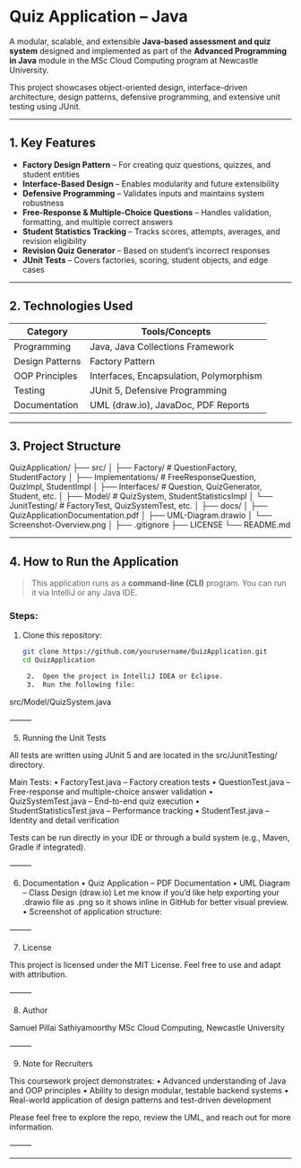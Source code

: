 # Quiz Application – Java

A modular, scalable, and extensible **Java-based assessment and quiz system** designed and implemented as part of the **Advanced Programming in Java** module in the MSc Cloud Computing program at Newcastle University.

This project showcases object-oriented design, interface-driven architecture, design patterns, defensive programming, and extensive unit testing using JUnit.

---

## 1. Key Features

- **Factory Design Pattern** – For creating quiz questions, quizzes, and student entities  
- **Interface-Based Design** – Enables modularity and future extensibility  
- **Defensive Programming** – Validates inputs and maintains system robustness  
- **Free-Response & Multiple-Choice Questions** – Handles validation, formatting, and multiple correct answers  
- **Student Statistics Tracking** – Tracks scores, attempts, averages, and revision eligibility  
- **Revision Quiz Generator** – Based on student’s incorrect responses  
- **JUnit Tests** – Covers factories, scoring, student objects, and edge cases  

---

## 2. Technologies Used

| Category         | Tools/Concepts                                  |
|------------------|--------------------------------------------------|
| Programming      | Java, Java Collections Framework                 |
| Design Patterns  | Factory Pattern                                  |
| OOP Principles   | Interfaces, Encapsulation, Polymorphism         |
| Testing          | JUnit 5, Defensive Programming                   |
| Documentation    | UML (draw.io), JavaDoc, PDF Reports              |

---

## 3. Project Structure

QuizApplication/
├── src/
│   ├── Factory/               # QuestionFactory, StudentFactory
│   ├── Implementations/       # FreeResponseQuestion, QuizImpl, StudentImpl
│   ├── Interfaces/            # Question, QuizGenerator, Student, etc.
│   ├── Model/                 # QuizSystem, StudentStatisticsImpl
│   └── JunitTesting/          # FactoryTest, QuizSystemTest, etc.
│
├── docs/
│   ├── QuizApplicationDocumentation.pdf
│   ├── UML-Diagram.drawio
│   └── Screenshot-Overview.png
│
├── .gitignore
├── LICENSE
└── README.md

---

## 4. How to Run the Application

> This application runs as a **command-line (CLI)** program. You can run it via IntelliJ or any Java IDE.

### Steps:
1. Clone this repository:
   ```bash
   git clone https://github.com/yourusername/QuizApplication.git
   cd QuizApplication

	2.	Open the project in IntelliJ IDEA or Eclipse.
	3.	Run the following file:

src/Model/QuizSystem.java



⸻

 5. Running the Unit Tests

All tests are written using JUnit 5 and are located in the src/JunitTesting/ directory.

Main Tests:
	•	FactoryTest.java – Factory creation tests
	•	QuestionTest.java – Free-response and multiple-choice answer validation
	•	QuizSystemTest.java – End-to-end quiz execution
	•	StudentStatisticsTest.java – Performance tracking
	•	StudentTest.java – Identity and detail verification

Tests can be run directly in your IDE or through a build system (e.g., Maven, Gradle if integrated).

⸻

 6. Documentation
	•	 Quiz Application – PDF Documentation
	•	 UML Diagram – Class Design (draw.io)
Let me know if you’d like help exporting your .drawio file as .png so it shows inline in GitHub for better visual preview.
	•	 Screenshot of application structure:


⸻

 7. License

This project is licensed under the MIT License.
Feel free to use and adapt with attribution.

⸻

 8. Author

Samuel Pillai Sathiyamoorthy
MSc Cloud Computing, Newcastle University

⸻

 9. Note for Recruiters

This coursework project demonstrates:
	•	 Advanced understanding of Java and OOP principles
	•	 Ability to design modular, testable backend systems
	•	 Real-world application of design patterns and test-driven development

Please feel free to explore the repo, review the UML, and reach out for more information.

⸻

---
